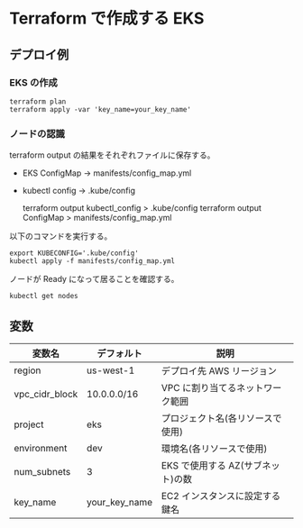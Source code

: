 # Terraform で作成する EKS

## デプロイ例

### EKS の作成

    terraform plan
    terraform apply -var 'key_name=your_key_name'

### ノードの認識

terraform output の結果をそれぞれファイルに保存する｡

- EKS ConfigMap → manifests/config_map.yml
- kubectl config → .kube/config

  terraform output kubectl_config > .kube/config
  terraform output ConfigMap > manifests/config_map.yml

以下のコマンドを実行する｡

    export KUBECONFIG='.kube/config'
    kubectl apply -f manifests/config_map.yml

ノードが Ready になって居ることを確認する｡

    kubectl get nodes

## 変数

| 変数名         | デフォルト    | 説明                              |
| -------------- | ------------- | --------------------------------- |
| region         | us-west-1     | デプロイ先 AWS リージョン         |
| vpc_cidr_block | 10.0.0.0/16   | VPC に割り当てるネットワーク範囲  |
| project        | eks           | プロジェクト名(各リソースで使用)  |
| environment    | dev           | 環境名(各リソースで使用)          |
| num_subnets    | 3             | EKS で使用する AZ(サブネット)の数 |
| key_name       | your_key_name | EC2 インスタンスに設定する鍵名    |

